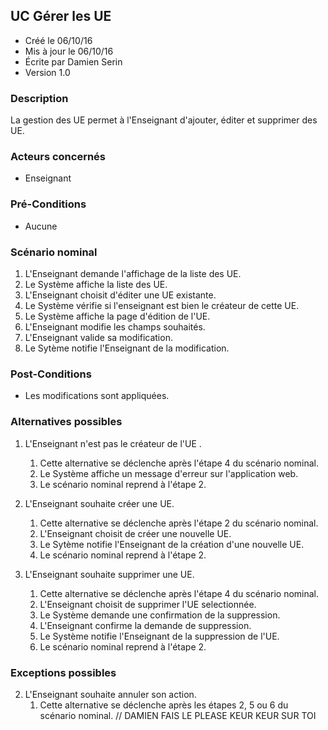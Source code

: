 ## UC Gérer les UE

* Créé le 06/10/16
* Mis à jour le 06/10/16
* Écrite par Damien Serin
* Version 1.0

### Description

La gestion des UE permet à l'Enseignant d'ajouter, éditer et supprimer des UE.

### Acteurs concernés

* Enseignant

### Pré-Conditions

* Aucune

### Scénario nominal

1. L'Enseignant demande l'affichage de la liste des UE.
2. Le Système affiche la liste des UE.
3. L'Enseignant choisit d'éditer une UE existante.
4. Le Système vérifie si l'enseignant est bien le créateur de cette UE.
5. Le Système affiche la page d'édition de l'UE.
6. L'Enseignant modifie les champs souhaités.
7. L'Enseignant valide sa modification.
8. Le Sytème notifie l'Enseignant de la modification.

### Post-Conditions

* Les modifications sont appliquées.

### Alternatives possibles

1. L'Enseignant n'est pas le créateur de l'UE	.
    1. Cette alternative se déclenche après l'étape 4 du scénario nominal.
    2. Le Système affiche un message d'erreur sur l'application web.
    3. Le scénario nominal reprend à l'étape 2.

2. L'Enseignant souhaite créer une UE.
    1. Cette alternative se déclenche après l'étape 2 du scénario nominal.
    2. L'Enseignant choisit de créer une nouvelle UE.
    3. Le Sytème notifie l'Enseignant de la création d'une nouvelle UE. 
    4. Le scénario nominal reprend à l'étape 2.

3. L'Enseignant souhaite supprimer une UE.
    1. Cette alternative se déclenche après l'étape 4 du scénario nominal.
    2. L'Enseignant choisit de supprimer l'UE selectionnée.
    3. Le Système demande une confirmation de la suppression.
    4. L'Enseignant confirme la demande de suppression.
    5. Le Système notifie l'Enseignant de la suppression de l'UE.
    6. Le scénario nominal reprend à l'étape 2.

### Exceptions possibles

2. L'Enseignant souhaite annuler son action.
    1.  Cette alternative se déclenche après les étapes 2, 5 ou 6 du scénario nominal.
// DAMIEN FAIS LE PLEASE KEUR KEUR SUR TOI
